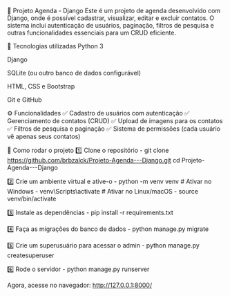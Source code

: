 📅 Projeto Agenda - Django
Este é um projeto de agenda desenvolvido com Django, onde é possível cadastrar, visualizar, editar e excluir contatos. O sistema inclui autenticação de usuários, paginação, filtros de pesquisa e outras funcionalidades essenciais para um CRUD eficiente.

🚀 Tecnologias utilizadas
Python 3

Django

SQLite (ou outro banco de dados configurável)

HTML, CSS e Bootstrap

Git e GitHub

⚙️ Funcionalidades
✅ Cadastro de usuários com autenticação
✅ Gerenciamento de contatos (CRUD)
✅ Upload de imagens para os contatos
✅ Filtros de pesquisa e paginação
✅ Sistema de permissões (cada usuário vê apenas seus contatos)

📌 Como rodar o projeto
1️⃣ Clone o repositório
    - git clone https://github.com/brbzalck/Projeto-Agenda---Django.git
    cd Projeto-Agenda---Django

2️⃣ Crie um ambiente virtual e ative-o
    - python -m venv venv
    # Ativar no Windows
    - venv\Scripts\activate
    # Ativar no Linux/macOS
    - source venv/bin/activate

3️⃣ Instale as dependências
    - pip install -r requirements.txt

4️⃣ Faça as migrações do banco de dados
    - python manage.py migrate

5️⃣ Crie um superusuário para acessar o admin
    - python manage.py createsuperuser

6️⃣ Rode o servidor
    - python manage.py runserver

Agora, acesse no navegador: http://127.0.0.1:8000/